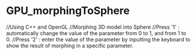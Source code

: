 # GPU_morphingToSphere
//Using C++ and OpenGL
//Morphing 3D model into Sphere
//Press '1' : automatically change the value of the parameter from 0 to 1, and from 1 to 0.
//Press '2' : enter the value of the parameter by inputting the keyboard to show the result of morphing in a specific parameter.
